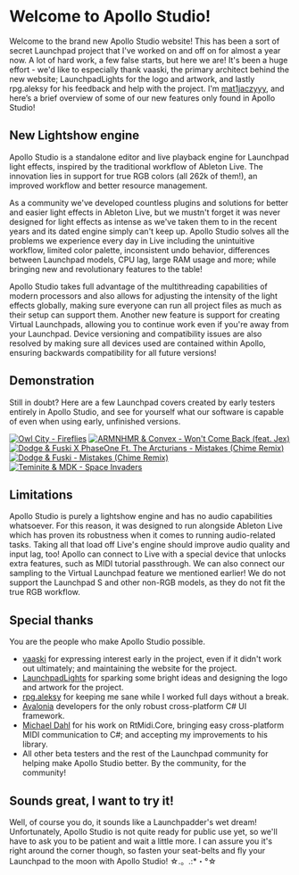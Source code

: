 # Welcome to Apollo Studio!

Welcome to the brand new Apollo Studio website! This has been a sort of secret Launchpad project that I've worked on and off on for almost a year now. A lot of hard work, a few false starts, but here we are! It's been a huge effort - we'd like to especially thank vaaski, the primary architect behind the new website; LaunchpadLights for the logo and artwork, and lastly rpg.aleksy for his feedback and help with the project. I'm [mat1jaczyyy](https://mat1jaczyyy.com/), and here’s a brief overview of some of our new features only found in Apollo Studio!

## New Lightshow engine

Apollo Studio is a standalone editor and live playback engine for Launchpad light effects, inspired by the traditional workflow of Ableton Live. The innovation lies in support for true RGB colors (all 262k of them!), an improved workflow and better resource management.

As a community we've developed countless plugins and solutions for better and easier light effects in Ableton Live, but we mustn't forget it was never designed for light effects as intense as we've taken them to in the recent years and its dated engine simply can't keep up. Apollo Studio solves all the problems we experience every day in Live including the unintuitive workflow, limited color palette, inconsistent undo behavior, differences between Launchpad models, CPU lag, large RAM usage and more; while bringing new and revolutionary features to the table!

Apollo Studio takes full advantage of the multithreading capabilities of modern processors and also allows for adjusting the intensity of the light effects globally, making sure everyone can run all project files as much as their setup can support them. Another new feature is support for creating Virtual Launchpads, allowing you to continue work even if you're away from your Launchpad. Device versioning and compatibility issues are also resolved by making sure all devices used are contained within Apollo, ensuring backwards compatibility for all future versions!

## Demonstration

Still in doubt? Here are a few Launchpad covers created by early testers entirely in Apollo Studio, and see for yourself what our software is capable of even when using early, unfinished versions.

[![Owl City - Fireflies](http://img.youtube.com/vi/DDJ0JPgd8fw/mqdefault.jpg)](http://www.youtube.com/watch?v=DDJ0JPgd8fw "Owl City - Fireflies") [![ARMNHMR & Convex - Won't Come Back (feat. Jex)](http://img.youtube.com/vi/l6mjEfLrWr4/mqdefault.jpg)](http://www.youtube.com/watch?v=l6mjEfLrWr4 "ARMNHMR & Convex - Won't Come Back (feat. Jex)") [![Dodge & Fuski X PhaseOne Ft. The Arcturians - Mistakes (Chime Remix)](http://img.youtube.com/vi/EnGCZJjy3_g/mqdefault.jpg)](https://www.youtube.com/watch?v=EnGCZJjy3_g "Dodge & Fuski X PhaseOne Ft. The Arcturians - Mistakes (Chime Remix)") [![Dodge & Fuski - Mistakes (Chime Remix)](http://img.youtube.com/vi/1cGd6CvrV0A/mqdefault.jpg)](http://www.youtube.com/watch?v=1cGd6CvrV0A "Dodge & Fuski - Mistakes (Chime Remix)") [![Teminite & MDK - Space Invaders](http://img.youtube.com/vi/l5rQk0G3YBo/mqdefault.jpg)](http://www.youtube.com/watch?v=l5rQk0G3YBo "Teminite & MDK - Space Invaders")

## Limitations

Apollo Studio is purely a lightshow engine and has no audio capabilities whatsoever. For this reason, it was designed to run alongside Ableton Live which has proven its robustness when it comes to running audio-related tasks. Taking all that load off Live's engine should improve audio quality and input lag, too! Apollo can connect to Live with a special device that unlocks extra features, such as MIDI tutorial passthrough. We can also connect our sampling to the Virtual Launchpad feature we mentioned earlier! We do not support the Launchpad S and other non-RGB models, as they do not fit the true RGB workflow.

## Special thanks

You are the people who make Apollo Studio possible.

* [vaaski](https://vaa.ski/) for expressing interest early in the project, even if it didn't work out ultimately; and maintaining the website for the project.
* [LaunchpadLights](http://www.launchpadlights.com/) for sparking some bright ideas and designing the logo and artwork for the project.
* [rpg.aleksy](https://www.youtube.com/channel/UC209YLY-uQPy4U2Gu6sqaVw) for keeping me sane while I worked full days without a break.
* [Avalonia](https://github.com/avaloniaui/) developers for the only robust cross-platform C# UI framework.
* [Michael Dahl](https://github.com/micdah/) for his work on RtMidi.Core, bringing easy cross-platform MIDI communication to C#; and accepting my improvements to his library.
* All other beta testers and the rest of the Launchpad community for helping make Apollo Studio better. By the community, for the community!

## Sounds great, I want to try it!

Well, of course you do, it sounds like a Launchpadder's wet dream! Unfortunately, Apollo Studio is not quite ready for public use yet, so we'll have to ask you to be patient and wait a little more. I can assure you it's right around the corner though, so fasten your seat-belts and fly your Launchpad to the moon with Apollo Studio! ☆.。.:*・°☆
